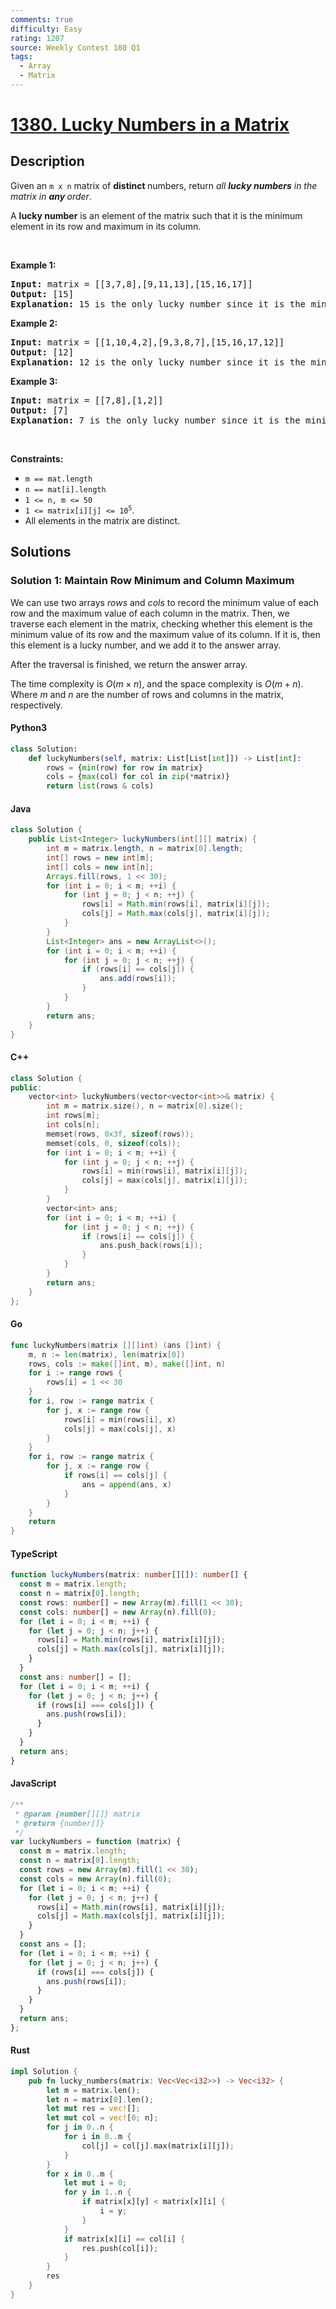 ```yaml
---
comments: true
difficulty: Easy
rating: 1207
source: Weekly Contest 180 Q1
tags:
  - Array
  - Matrix
---
```


<!-- problem:start -->

# [1380. Lucky Numbers in a Matrix](https://leetcode.com/problems/lucky-numbers-in-a-matrix)

## Description

<!-- description:start -->

<p>Given an <code>m x n</code> matrix of <strong>distinct </strong>numbers, return <em>all <strong>lucky numbers</strong> in the matrix in <strong>any </strong>order</em>.</p>

<p>A <strong>lucky number</strong> is an element of the matrix such that it is the minimum element in its row and maximum in its column.</p>

<p>&nbsp;</p>
<p><strong class="example">Example 1:</strong></p>

<pre>
<strong>Input:</strong> matrix = [[3,7,8],[9,11,13],[15,16,17]]
<strong>Output:</strong> [15]
<strong>Explanation:</strong> 15 is the only lucky number since it is the minimum in its row and the maximum in its column.
</pre>

<p><strong class="example">Example 2:</strong></p>

<pre>
<strong>Input:</strong> matrix = [[1,10,4,2],[9,3,8,7],[15,16,17,12]]
<strong>Output:</strong> [12]
<strong>Explanation:</strong> 12 is the only lucky number since it is the minimum in its row and the maximum in its column.
</pre>

<p><strong class="example">Example 3:</strong></p>

<pre>
<strong>Input:</strong> matrix = [[7,8],[1,2]]
<strong>Output:</strong> [7]
<strong>Explanation:</strong> 7 is the only lucky number since it is the minimum in its row and the maximum in its column.
</pre>

<p>&nbsp;</p>
<p><strong>Constraints:</strong></p>

<ul>
	<li><code>m == mat.length</code></li>
	<li><code>n == mat[i].length</code></li>
	<li><code>1 &lt;= n, m &lt;= 50</code></li>
	<li><code>1 &lt;= matrix[i][j] &lt;= 10<sup>5</sup></code>.</li>
	<li>All elements in the matrix are distinct.</li>
</ul>

<!-- description:end -->

## Solutions

<!-- solution:start -->

### Solution 1: Maintain Row Minimum and Column Maximum

We can use two arrays $rows$ and $cols$ to record the minimum value of each row and the maximum value of each column in the matrix. Then, we traverse each element in the matrix, checking whether this element is the minimum value of its row and the maximum value of its column. If it is, then this element is a lucky number, and we add it to the answer array.

After the traversal is finished, we return the answer array.

The time complexity is $O(m \times n)$, and the space complexity is $O(m + n)$. Where $m$ and $n$ are the number of rows and columns in the matrix, respectively.

<!-- tabs:start -->

#### Python3

```python
class Solution:
    def luckyNumbers(self, matrix: List[List[int]]) -> List[int]:
        rows = {min(row) for row in matrix}
        cols = {max(col) for col in zip(*matrix)}
        return list(rows & cols)
```

#### Java

```java
class Solution {
    public List<Integer> luckyNumbers(int[][] matrix) {
        int m = matrix.length, n = matrix[0].length;
        int[] rows = new int[m];
        int[] cols = new int[n];
        Arrays.fill(rows, 1 << 30);
        for (int i = 0; i < m; ++i) {
            for (int j = 0; j < n; ++j) {
                rows[i] = Math.min(rows[i], matrix[i][j]);
                cols[j] = Math.max(cols[j], matrix[i][j]);
            }
        }
        List<Integer> ans = new ArrayList<>();
        for (int i = 0; i < m; ++i) {
            for (int j = 0; j < n; ++j) {
                if (rows[i] == cols[j]) {
                    ans.add(rows[i]);
                }
            }
        }
        return ans;
    }
}
```

#### C++

```cpp
class Solution {
public:
    vector<int> luckyNumbers(vector<vector<int>>& matrix) {
        int m = matrix.size(), n = matrix[0].size();
        int rows[m];
        int cols[n];
        memset(rows, 0x3f, sizeof(rows));
        memset(cols, 0, sizeof(cols));
        for (int i = 0; i < m; ++i) {
            for (int j = 0; j < n; ++j) {
                rows[i] = min(rows[i], matrix[i][j]);
                cols[j] = max(cols[j], matrix[i][j]);
            }
        }
        vector<int> ans;
        for (int i = 0; i < m; ++i) {
            for (int j = 0; j < n; ++j) {
                if (rows[i] == cols[j]) {
                    ans.push_back(rows[i]);
                }
            }
        }
        return ans;
    }
};
```

#### Go

```go
func luckyNumbers(matrix [][]int) (ans []int) {
	m, n := len(matrix), len(matrix[0])
	rows, cols := make([]int, m), make([]int, n)
	for i := range rows {
		rows[i] = 1 << 30
	}
	for i, row := range matrix {
		for j, x := range row {
			rows[i] = min(rows[i], x)
			cols[j] = max(cols[j], x)
		}
	}
	for i, row := range matrix {
		for j, x := range row {
			if rows[i] == cols[j] {
				ans = append(ans, x)
			}
		}
	}
	return
}
```

#### TypeScript

```ts
function luckyNumbers(matrix: number[][]): number[] {
  const m = matrix.length;
  const n = matrix[0].length;
  const rows: number[] = new Array(m).fill(1 << 30);
  const cols: number[] = new Array(n).fill(0);
  for (let i = 0; i < m; ++i) {
    for (let j = 0; j < n; j++) {
      rows[i] = Math.min(rows[i], matrix[i][j]);
      cols[j] = Math.max(cols[j], matrix[i][j]);
    }
  }
  const ans: number[] = [];
  for (let i = 0; i < m; ++i) {
    for (let j = 0; j < n; j++) {
      if (rows[i] === cols[j]) {
        ans.push(rows[i]);
      }
    }
  }
  return ans;
}
```

#### JavaScript

```js
/**
 * @param {number[][]} matrix
 * @return {number[]}
 */
var luckyNumbers = function (matrix) {
  const m = matrix.length;
  const n = matrix[0].length;
  const rows = new Array(m).fill(1 << 30);
  const cols = new Array(n).fill(0);
  for (let i = 0; i < m; ++i) {
    for (let j = 0; j < n; j++) {
      rows[i] = Math.min(rows[i], matrix[i][j]);
      cols[j] = Math.max(cols[j], matrix[i][j]);
    }
  }
  const ans = [];
  for (let i = 0; i < m; ++i) {
    for (let j = 0; j < n; j++) {
      if (rows[i] === cols[j]) {
        ans.push(rows[i]);
      }
    }
  }
  return ans;
};
```

#### Rust

```rust
impl Solution {
    pub fn lucky_numbers(matrix: Vec<Vec<i32>>) -> Vec<i32> {
        let m = matrix.len();
        let n = matrix[0].len();
        let mut res = vec![];
        let mut col = vec![0; n];
        for j in 0..n {
            for i in 0..m {
                col[j] = col[j].max(matrix[i][j]);
            }
        }
        for x in 0..m {
            let mut i = 0;
            for y in 1..n {
                if matrix[x][y] < matrix[x][i] {
                    i = y;
                }
            }
            if matrix[x][i] == col[i] {
                res.push(col[i]);
            }
        }
        res
    }
}
```

<!-- tabs:end -->

<!-- solution:end -->

<!-- problem:end -->

